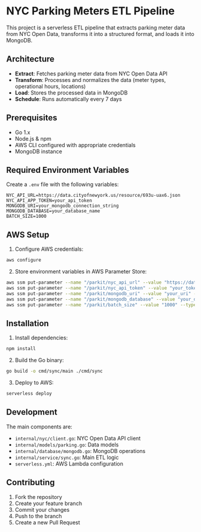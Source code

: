 # NYC Parking Meters ETL Pipeline

This project is a serverless ETL pipeline that extracts parking meter data from NYC Open Data, transforms it into a structured format, and loads it into MongoDB.

## Architecture

- **Extract**: Fetches parking meter data from NYC Open Data API
- **Transform**: Processes and normalizes the data (meter types, operational hours, locations)
- **Load**: Stores the processed data in MongoDB
- **Schedule**: Runs automatically every 7 days

## Prerequisites

- Go 1.x
- Node.js & npm
- AWS CLI configured with appropriate credentials
- MongoDB instance

## Required Environment Variables

Create a `.env` file with the following variables:

```env
NYC_API_URL=https://data.cityofnewyork.us/resource/693u-uax6.json
NYC_API_APP_TOKEN=your_api_token
MONGODB_URI=your_mongodb_connection_string
MONGODB_DATABASE=your_database_name
BATCH_SIZE=1000
```

## AWS Setup

1. Configure AWS credentials:
```bash
aws configure
```

2. Store environment variables in AWS Parameter Store:
```bash
aws ssm put-parameter --name "/parkit/nyc_api_url" --value "https://data.cityofnewyork.us/resource/693u-uax6.json" --type "String"
aws ssm put-parameter --name "/parkit/nyc_api_token" --value "your_token" --type "SecureString"
aws ssm put-parameter --name "/parkit/mongodb_uri" --value "your_uri" --type "SecureString"
aws ssm put-parameter --name "/parkit/mongodb_database" --value "your_database" --type "SecureString"
aws ssm put-parameter --name "/parkit/batch_size" --value "1000" --type "String"
```

## Installation

1. Install dependencies:
```bash
npm install
```

2. Build the Go binary:
```bash
go build -o cmd/sync/main ./cmd/sync
```

3. Deploy to AWS:
```bash
serverless deploy
```

## Development

The main components are:
- `internal/nyc/client.go`: NYC Open Data API client
- `internal/models/parking.go`: Data models
- `internal/database/mongodb.go`: MongoDB operations
- `internal/service/sync.go`: Main ETL logic
- `serverless.yml`: AWS Lambda configuration

## Contributing

1. Fork the repository
2. Create your feature branch
3. Commit your changes
4. Push to the branch
5. Create a new Pull Request
